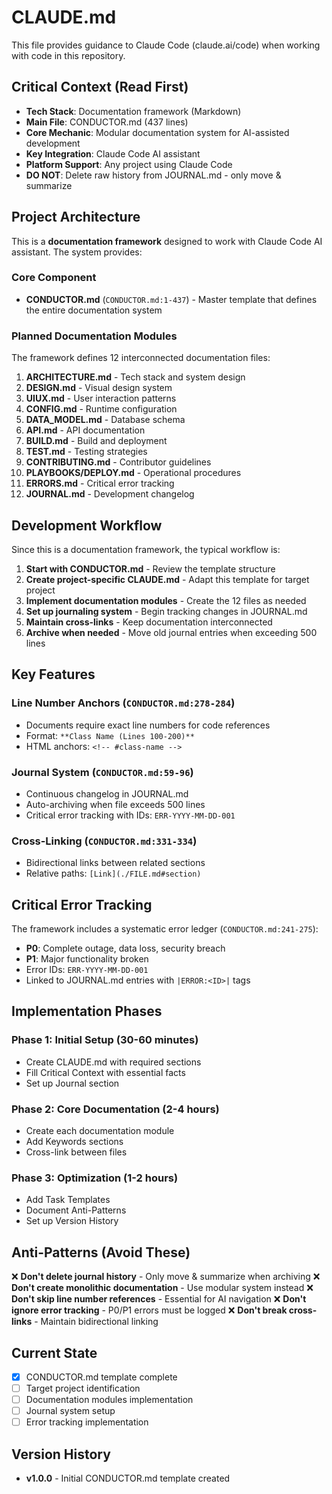 # CLAUDE.md

This file provides guidance to Claude Code (claude.ai/code) when working with code in this repository.

## Critical Context (Read First)
- **Tech Stack**: Documentation framework (Markdown)
- **Main File**: CONDUCTOR.md (437 lines)
- **Core Mechanic**: Modular documentation system for AI-assisted development
- **Key Integration**: Claude Code AI assistant
- **Platform Support**: Any project using Claude Code
- **DO NOT**: Delete raw history from JOURNAL.md - only move & summarize

## Project Architecture

This is a **documentation framework** designed to work with Claude Code AI assistant. The system provides:

### Core Component
- **CONDUCTOR.md** (`CONDUCTOR.md:1-437`) - Master template that defines the entire documentation system

### Planned Documentation Modules
The framework defines 12 interconnected documentation files:
1. **ARCHITECTURE.md** - Tech stack and system design
2. **DESIGN.md** - Visual design system
3. **UIUX.md** - User interaction patterns  
4. **CONFIG.md** - Runtime configuration
5. **DATA_MODEL.md** - Database schema
6. **API.md** - API documentation
7. **BUILD.md** - Build and deployment
8. **TEST.md** - Testing strategies
9. **CONTRIBUTING.md** - Contributor guidelines
10. **PLAYBOOKS/DEPLOY.md** - Operational procedures
11. **ERRORS.md** - Critical error tracking
12. **JOURNAL.md** - Development changelog

## Development Workflow

Since this is a documentation framework, the typical workflow is:

1. **Start with CONDUCTOR.md** - Review the template structure
2. **Create project-specific CLAUDE.md** - Adapt this template for target project
3. **Implement documentation modules** - Create the 12 files as needed
4. **Set up journaling system** - Begin tracking changes in JOURNAL.md
5. **Maintain cross-links** - Keep documentation interconnected
6. **Archive when needed** - Move old journal entries when exceeding 500 lines

## Key Features

### Line Number Anchors (`CONDUCTOR.md:278-284`)
- Documents require exact line numbers for code references
- Format: `**Class Name (Lines 100-200)**`
- HTML anchors: `<!-- #class-name -->`

### Journal System (`CONDUCTOR.md:59-96`)
- Continuous changelog in JOURNAL.md
- Auto-archiving when file exceeds 500 lines
- Critical error tracking with IDs: `ERR-YYYY-MM-DD-001`

### Cross-Linking (`CONDUCTOR.md:331-334`)
- Bidirectional links between related sections
- Relative paths: `[Link](./FILE.md#section)`

## Critical Error Tracking

The framework includes a systematic error ledger (`CONDUCTOR.md:241-275`):
- **P0**: Complete outage, data loss, security breach
- **P1**: Major functionality broken
- Error IDs: `ERR-YYYY-MM-DD-001`
- Linked to JOURNAL.md entries with `|ERROR:<ID>|` tags

## Implementation Phases

### Phase 1: Initial Setup (30-60 minutes)
- Create CLAUDE.md with required sections
- Fill Critical Context with essential facts
- Set up Journal section

### Phase 2: Core Documentation (2-4 hours)  
- Create each documentation module
- Add Keywords sections
- Cross-link between files

### Phase 3: Optimization (1-2 hours)
- Add Task Templates
- Document Anti-Patterns
- Set up Version History

## Anti-Patterns (Avoid These)
❌ **Don't delete journal history** - Only move & summarize when archiving
❌ **Don't create monolithic documentation** - Use modular system instead
❌ **Don't skip line number references** - Essential for AI navigation
❌ **Don't ignore error tracking** - P0/P1 errors must be logged
❌ **Don't break cross-links** - Maintain bidirectional linking

## Current State
- [x] CONDUCTOR.md template complete
- [ ] Target project identification
- [ ] Documentation modules implementation
- [ ] Journal system setup
- [ ] Error tracking implementation

## Version History
- **v1.0.0** - Initial CONDUCTOR.md template created